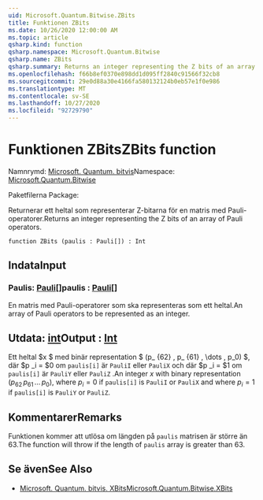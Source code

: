 ```yaml
---
uid: Microsoft.Quantum.Bitwise.ZBits
title: Funktionen ZBits
ms.date: 10/26/2020 12:00:00 AM
ms.topic: article
qsharp.kind: function
qsharp.namespace: Microsoft.Quantum.Bitwise
qsharp.name: ZBits
qsharp.summary: Returns an integer representing the Z bits of an array of Pauli operators.
ms.openlocfilehash: f66b8ef0370e898dd1d095ff2840c91566f32cb8
ms.sourcegitcommit: 29e0d88a30e4166fa580132124b0eb57e1f0e986
ms.translationtype: MT
ms.contentlocale: sv-SE
ms.lasthandoff: 10/27/2020
ms.locfileid: "92729790"
---
```

# <a name="zbits-function"></a><span data-ttu-id="aabf7-102">Funktionen ZBits</span><span class="sxs-lookup"><span data-stu-id="aabf7-102">ZBits function</span></span>

<span data-ttu-id="aabf7-103">Namnrymd: [Microsoft. Quantum. bitvis](xref:Microsoft.Quantum.Bitwise)</span><span class="sxs-lookup"><span data-stu-id="aabf7-103">Namespace: [Microsoft.Quantum.Bitwise](xref:Microsoft.Quantum.Bitwise)</span></span>

<span data-ttu-id="aabf7-104">Paketfilerna [](https://nuget.org/packages/)</span><span class="sxs-lookup"><span data-stu-id="aabf7-104">Package: [](https://nuget.org/packages/)</span></span>


<span data-ttu-id="aabf7-105">Returnerar ett heltal som representerar Z-bitarna för en matris med Pauli-operatorer.</span><span class="sxs-lookup"><span data-stu-id="aabf7-105">Returns an integer representing the Z bits of an array of Pauli operators.</span></span>

```qsharp
function ZBits (paulis : Pauli[]) : Int
```


## <a name="input"></a><span data-ttu-id="aabf7-106">Indata</span><span class="sxs-lookup"><span data-stu-id="aabf7-106">Input</span></span>

### <a name="paulis--pauli"></a><span data-ttu-id="aabf7-107">Paulis: [Pauli](xref:microsoft.quantum.lang-ref.pauli)[]</span><span class="sxs-lookup"><span data-stu-id="aabf7-107">paulis : [Pauli](xref:microsoft.quantum.lang-ref.pauli)[]</span></span>

<span data-ttu-id="aabf7-108">En matris med Pauli-operatorer som ska representeras som ett heltal.</span><span class="sxs-lookup"><span data-stu-id="aabf7-108">An array of Pauli operators to be represented as an integer.</span></span>



## <a name="output--int"></a><span data-ttu-id="aabf7-109">Utdata: [int](xref:microsoft.quantum.lang-ref.int)</span><span class="sxs-lookup"><span data-stu-id="aabf7-109">Output : [Int](xref:microsoft.quantum.lang-ref.int)</span></span>

<span data-ttu-id="aabf7-110">Ett heltal $x $ med binär representation $ (p_ {62} \, p_ {61} \, \dots \, p_0) $, där $p _i = $0 om `paulis[i]` är `PauliI` eller `PauliX` och där $p _i = $1 om `paulis[i]` är `PauliY` eller `PauliZ` .</span><span class="sxs-lookup"><span data-stu-id="aabf7-110">An integer $x$ with binary representation $(p_{62}\,p_{61}\,\dots\,p_0)$, where $p_i = 0$ if `paulis[i]` is `PauliI` or `PauliX` and where $p_i = 1$ if `paulis[i]` is `PauliY` or `PauliZ`.</span></span>

## <a name="remarks"></a><span data-ttu-id="aabf7-111">Kommentarer</span><span class="sxs-lookup"><span data-stu-id="aabf7-111">Remarks</span></span>

<span data-ttu-id="aabf7-112">Funktionen kommer att utlösa om längden på `paulis` matrisen är större än 63.</span><span class="sxs-lookup"><span data-stu-id="aabf7-112">The function will throw if the length of `paulis` array is greater than 63.</span></span>

## <a name="see-also"></a><span data-ttu-id="aabf7-113">Se även</span><span class="sxs-lookup"><span data-stu-id="aabf7-113">See Also</span></span>

- [<span data-ttu-id="aabf7-114">Microsoft. Quantum. bitvis. XBits</span><span class="sxs-lookup"><span data-stu-id="aabf7-114">Microsoft.Quantum.Bitwise.XBits</span></span>](xref:Microsoft.Quantum.Bitwise.XBits)